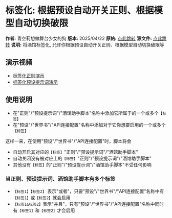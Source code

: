 # 标签化: 根据预设自动开关正则、根据模型自动切换破限

**作者:** 青空莉想做舞台少女的狗
**版本:** 2025/04/22
**原帖:** [点此跳转](https://discord.com/channels/1291925535324110879/1344362686900605043)
**源文件:** [点此跳转](https://github.com/StageDog/tavern_resource/tree/main/酒馆助手/标签化)
**说明:** 将酒馆标签化, 允许你根据预设自动开关正则、根据模型自动切换破限等

## 演示视频

- [标签化正则演示](https://gitgud.io/StageDog/tavern_resource/-/raw/main/酒馆助手/标签化/正则.mp4)
- [标签化预设提示词演示](https://gitgud.io/StageDog/tavern_resource/-/raw/main/酒馆助手/标签化/预设提示词.mp4)

## 使用说明

- 在"正则"/"预设提示词"/"酒馆助手脚本"名称中添加它所属于的一个或多个`【标签】`
- 在"预设"/"世界书"/"API连接配置"名称中添加对于它你想要启用的一个或多个`【标签】`

这样一来，在使用"预设"/"世界书"/"API连接配置"时，脚本将会

- 自动开启其对应的`【标签】`"正则"/"预设提示词"/"酒馆助手脚本"
- 自动关闭没有被对应上的`【标签】`"正则"/"预设提示词"/"酒馆助手脚本"
- 其他没有`【标签】`的"正则"/"预设提示词"/"酒馆助手脚本"不受任何影响

### 当正则、预设提示词、酒馆助手脚本有多个标签

- `【标签1】【标签2】` 表示"或者"，只要"预设"/"世界书"/"API连接配置"名称中有`【标签1】`或`【标签2】`就会启用
- `【标签1&标签2】`表示"并且"，只有"预设"/"世界书"/"API连接配置"名称中同时有`【标签1】`和`【标签2】`才会启用
